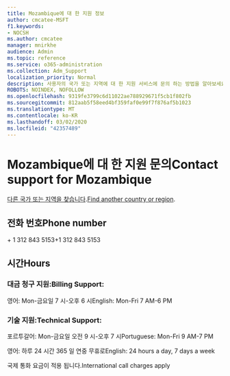 ```yaml
---
title: Mozambique에 대 한 지원 정보
author: cmcatee-MSFT
f1.keywords:
- NOCSH
ms.author: cmcatee
manager: mnirkhe
audience: Admin
ms.topic: reference
ms.service: o365-administration
ms.collection: Adm_Support
localization_priority: Normal
description: 사용자의 국가 또는 지역에 대 한 지원 서비스에 문의 하는 방법을 알아보세요.
ROBOTS: NOINDEX, NOFOLLOW
ms.openlocfilehash: 9319fe3799c6d11022ae788929671f5cb1f802fb
ms.sourcegitcommit: 812aab5f58eed4bf359faf0e99f7f876af5b1023
ms.translationtype: MT
ms.contentlocale: ko-KR
ms.lasthandoff: 03/02/2020
ms.locfileid: "42357489"
---
```

# <a name="contact-support-for-mozambique"></a><span data-ttu-id="375b9-103">Mozambique에 대 한 지원 문의</span><span class="sxs-lookup"><span data-stu-id="375b9-103">Contact support for Mozambique</span></span>

<span data-ttu-id="375b9-104">[다른 국가 또는 지역을 찾습니다](../contact-support-for-business-products.md).</span><span class="sxs-lookup"><span data-stu-id="375b9-104">[Find another country or region](../contact-support-for-business-products.md).</span></span>

## <a name="phone-number"></a><span data-ttu-id="375b9-105">전화 번호</span><span class="sxs-lookup"><span data-stu-id="375b9-105">Phone number</span></span>
<span data-ttu-id="375b9-106">+ 1 312 843 5153</span><span class="sxs-lookup"><span data-stu-id="375b9-106">+1 312 843 5153</span></span>

## <a name="hours"></a><span data-ttu-id="375b9-107">시간</span><span class="sxs-lookup"><span data-stu-id="375b9-107">Hours</span></span>
### <a name="billing-support"></a><span data-ttu-id="375b9-108">대금 청구 지원:</span><span class="sxs-lookup"><span data-stu-id="375b9-108">Billing Support:</span></span>

<span data-ttu-id="375b9-109">영어: Mon-금요일 7 시-오후 6 시</span><span class="sxs-lookup"><span data-stu-id="375b9-109">English: Mon-Fri 7 AM-6 PM</span></span>

### <a name="technical-support"></a><span data-ttu-id="375b9-110">기술 지원:</span><span class="sxs-lookup"><span data-stu-id="375b9-110">Technical Support:</span></span>

<span data-ttu-id="375b9-111">포르투갈어: Mon-금요일 오전 9 시-오후 7 시</span><span class="sxs-lookup"><span data-stu-id="375b9-111">Portuguese: Mon-Fri 9 AM-7 PM</span></span>

<span data-ttu-id="375b9-112">영어: 하루 24 시간 365 일 연중 무휴로</span><span class="sxs-lookup"><span data-stu-id="375b9-112">English: 24 hours a day, 7 days a week</span></span>

<span data-ttu-id="375b9-113">국제 통화 요금이 적용 됩니다.</span><span class="sxs-lookup"><span data-stu-id="375b9-113">International call charges apply</span></span>
